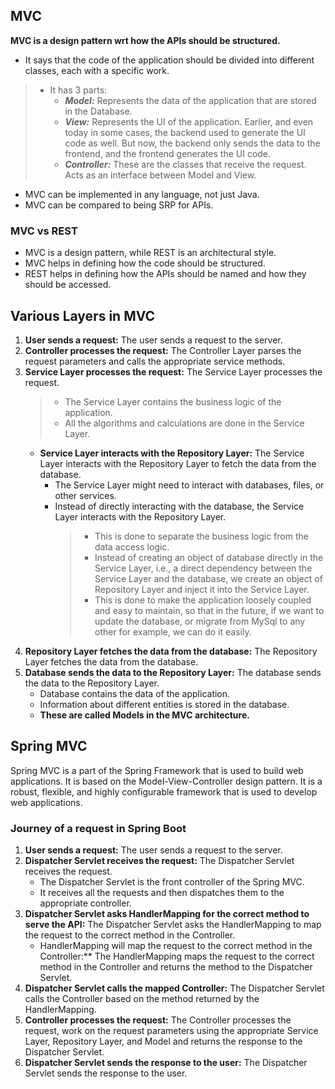 ## MVC
**MVC is a design pattern wrt how the APIs should be structured.**
- It says that the code of the application should be divided into different classes, each with a specific work.
> - It has 3 parts:
>    - ***Model:*** Represents the data of the application that are stored in the Database.
>    - ***View:*** Represents the UI of the application. Earlier, and even today in some cases, the backend used to generate the UI code as well. But now, the backend only sends the data to the frontend, and the frontend generates the UI code.
>    - ***Controller:*** These are the classes that receive the request. Acts as an interface between Model and View.
- MVC can be implemented in any language, not just Java.
- MVC can be compared to being SRP for APIs.

### MVC vs REST
- MVC is a design pattern, while REST is an architectural style.
- MVC helps in defining how the code should be structured.
- REST helps in defining how the APIs should be named and how they should be accessed.

## Various Layers in MVC
1. **User sends a request:** The user sends a request to the server.
2. **Controller processes the request:** The Controller Layer parses the request parameters and calls the appropriate service methods.
3. **Service Layer processes the request:** The Service Layer processes the request.
   >- The Service Layer contains the business logic of the application.
   >- All the algorithms and calculations are done in the Service Layer.
   - **Service Layer interacts with the Repository Layer:** The Service Layer interacts with the Repository Layer to fetch the data from the database.
     - The Service Layer might need to interact with databases, files, or other services.
     - Instead of directly interacting with the database, the Service Layer interacts with the Repository Layer.
       > - This is done to separate the business logic from the data access logic.
       > - Instead of creating an object of database directly in the Service Layer, i.e., a direct dependency between the Service Layer and the database, we create an object of Repository Layer and inject it into the Service Layer.
       > - This is done to make the application loosely coupled and easy to maintain, so that in the future, if we want to update the database, or migrate from MySql to any other for example, we can do it easily.
4. **Repository Layer fetches the data from the database:** The Repository Layer fetches the data from the database.
5. **Database sends the data to the Repository Layer:** The database sends the data to the Repository Layer.
     - Database contains the data of the application.
     - Information about different entities is stored in the database.
     - **These are called Models in the MVC architecture.**

## Spring MVC
Spring MVC is a part of the Spring Framework that is used to build web applications. It is based on the Model-View-Controller design pattern. It is a robust, flexible, and highly configurable framework that is used to develop web applications.

### Journey of a request in Spring Boot
1. **User sends a request:** The user sends a request to the server.
2. **Dispatcher Servlet receives the request:** The Dispatcher Servlet receives the request.
   - The Dispatcher Servlet is the front controller of the Spring MVC.
   - It receives all the requests and then dispatches them to the appropriate controller.
3. **Dispatcher Servlet asks HandlerMapping for the correct method to serve the API:** The Dispatcher Servlet asks the HandlerMapping to map the request to the correct method in the Controller.
   - HandlerMapping will map the request to the correct method in the Controller:** The HandlerMapping maps the request to the correct method in the Controller and returns the method to the Dispatcher Servlet.
4. **Dispatcher Servlet calls the mapped Controller:** The Dispatcher Servlet calls the Controller based on the method returned by the HandlerMapping.
5. **Controller processes the request:** The Controller processes the request, work on the request parameters using the appropriate Service Layer, Repository Layer, and Model and returns the response to the Dispatcher Servlet.
6. **Dispatcher Servlet sends the response to the user:** The Dispatcher Servlet sends the response to the user.